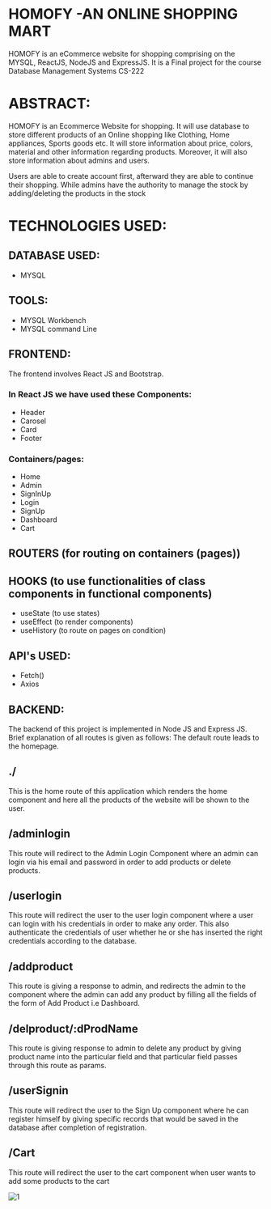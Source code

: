 

# HOMOFY   -AN ONLINE SHOPPING MART
HOMOFY is an eCommerce website for shopping comprising on the MYSQL, ReactJS, NodeJS and ExpressJS. It is a Final project for the course Database Management Systems CS-222

# ABSTRACT:

HOMOFY is an Ecommerce Website for shopping. It will use database to store different
products of an Online shopping like Clothing, Home appliances, Sports goods etc. It will store
information about price, colors, material and other information regarding products. Moreover, it
will also store information about admins and users.

Users are able to create account first, afterward they are able to continue their shopping.
While admins have the authority to manage the stock by adding/deleting the products in the stock
  


# TECHNOLOGIES USED:
## DATABASE USED:
- MYSQL
## TOOLS:
- MYSQL Workbench
- MYSQL command Line
## FRONTEND:
The frontend involves React JS and Bootstrap.
### In React JS we have used these Components:

- Header
- Carosel
- Card
- Footer

### Containers/pages:
- Home
- Admin
- SignInUp
- Login
- SignUp
- Dashboard
- Cart

## ROUTERS (for routing on containers (pages))

## HOOKS (to use functionalities of class components in functional components)
- useState (to use states)
- useEffect (to render components)
- useHistory (to route on pages on condition)

## API's USED:
- Fetch() 
- Axios

## BACKEND:
The backend of this project is implemented in Node JS and Express JS.
Brief explanation of all routes is given as follows:
The default route leads to the homepage.


## ./
This is the home route of this application which renders the home component and here all the
products of the website will be shown to the user.
## /adminlogin
This route will redirect to the Admin Login Component where an admin can login via his email
and password in order to add products or delete products.
## /userlogin
This route will redirect the user to the user login component where a user can login with his
credentials in order to make any order. This also authenticate the credentials of user whether he
or she has inserted the right credentials according to the database.
## /addproduct
This route is giving a response to admin, and redirects the admin to the component where the
admin can add any product by filling all the fields of the form of Add Product i.e Dashboard.
## /delproduct/:dProdName
This route is giving response to admin to delete any product by giving product name into the
particular field and that particular field passes through this route as params.
## /userSignin
This route will redirect the user to the Sign Up component where he can register himself by
giving specific records that would be saved in the database after completion of registration.
## /Cart
This route will redirect the user to the cart component when user wants to add some products to
the cart



![1](https://user-images.githubusercontent.com/70211234/133905421-732c0462-dba4-48b9-bf9b-edb2da13ce02.png)

